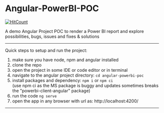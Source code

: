 # Angular-PowerBI-POC
[![HitCount](https://hits.dwyl.com/mratanusarkar/Angular-PowerBI-POC.svg?style=flat)](http://hits.dwyl.com/mratanusarkar/Angular-PowerBI-POC)

A demo Angular Project POC to render a Power BI report and explore possibilities, bugs, issues and fixes &amp; solutions

---

Quick steps to setup and run the project:
1. make sure you have node, npm and angular installed
2. clone the repo
3. open the project in some IDE or code editor or in terminal
4. navigate to the angular project directory: `cd angular-powerbi-poc`
5. install packages and dependency: `npm i` or `npm ci` 
   <br>(use npm ci as the MS package is buggy and updates sometimes breaks the "powerbi-client-angular" package)
6. run the code `ng serve`
7. open the app in any browser with url as: http://localhost:4200/

---
